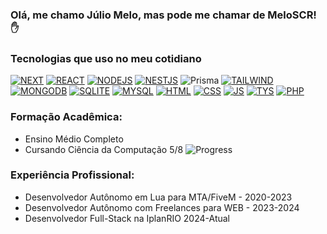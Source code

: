 ### Olá, me chamo Júlio Melo, mas pode me chamar de MeloSCR! ✋

### Tecnologias que uso no meu cotidiano

[![NEXT](https://img.shields.io/badge/next.js-000000?style=for-the-badge&logo=nextdotjs&logoColor=white)](https://nextjs.org/)
[![REACT](https://img.shields.io/badge/React-20232A?style=for-the-badge&logo=react&logoColor=61DAFB)](https://react.dev/)
[![NODEJS](https://img.shields.io/badge/Node.js-43853D?style=for-the-badge&logo=node.js&logoColor=white)](https://nodejs.org/)
[![NESTJS](https://img.shields.io/badge/nestjs-E0234E?style=for-the-badge&logo=nestjs&logoColor=white)](https://nestjs.com/)
![Prisma](https://img.shields.io/badge/Prisma-3982CE?style=for-the-badge&logo=Prisma&logoColor=white)
[![TAILWIND](https://img.shields.io/badge/Tailwind_CSS-38B2AC?style=for-the-badge&logo=tailwind-css&logoColor=white)](https://tailwindcss.com/)
[![MONGODB](https://img.shields.io/badge/-MongoDB-13aa52?style=for-the-badge&logo=mongodb&logoColor=white)](https://www.mongodb.com/)
[![SQLITE](https://img.shields.io/badge/SQLite-07405E?style=for-the-badge&logo=sqlite&logoColor=white)](https://www.sqlite.org/index.html)
[![MYSQL](https://img.shields.io/badge/MySQL-00000F?style=for-the-badge&logo=mysql&logoColor=white)](https://dev.mysql.com/)
[![HTML](https://img.shields.io/badge/HTML5-E34F26?style=for-the-badge&logo=html5&logoColor=white)](https://www.w3schools.com/tags/tag_doctype.ASP)
[![CSS](https://img.shields.io/badge/CSS3-1572B6?style=for-the-badge&logo=css3&logoColor=white)](https://img.shields.io/badge/PHP-777BB4?style=for-the-badge&logo=php&logoColor=white)
[![JS](https://img.shields.io/badge/JavaScript-323330?style=for-the-badge&logo=javascript&logoColor=F7DF1E)](https://devdocs.io/javascript/)
[![TYS](https://img.shields.io/badge/TypeScript-007ACC?style=for-the-badge&logo=typescript&logoColor=white)](https://www.typescriptlang.org/)
[![PHP](https://img.shields.io/badge/PHP-777BB4?style=for-the-badge&logo=php&logoColor=white)](https://www.php.net/)

### Formação Acadêmica:

- Ensino Médio Completo
- Cursando Ciência da Computação 5/8
![Progress](https://geps.dev/progress/62?dangerColor=800000&warningColor=ff9900&successColor=006600)

### Experiência Profissional:

- Desenvolvedor Autônomo em Lua para MTA/FiveM - 2020-2023
- Desenvolvedor Autônomo com Freelances para WEB - 2023-2024
- Desenvolvedor Full-Stack na IplanRIO 2024-Atual
